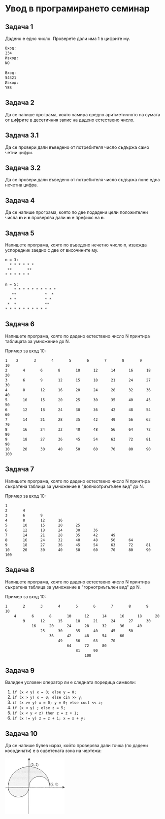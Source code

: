 # Увод в програмирането семинар

## Задача 1

Дадено е едно число. Проверете дали има 1 в цифрите му.

    Вход: 
    234
    Изход: 
    NO

    Вход: 
    54321
    Изход: 
    YES

## Задача 2

Да се напише програма, която намира средно аритметичното на сумата от цифрите в десетичния запис на дадено естествено число.

## Задача 3.1

Да се провери дали въведено от потребителя число съдържа само четни цифри.

## Задача 3.2

Да се провери дали въведено от потребителя число съдържа поне една нечетна цифра.

## Задача 4

Да се напише програма, която по две подадени цели положителни числа **m** и **n** проверява дали **m** е префикс на **n**.

## Задача 5

Напишете програма, която по въведено нечетно число n, извежда успоредник заедно с две от височините му.

    n = 3:
      * * * * * *
     **       **
    * * * * * *

    n = 5:
        ​* * * * * * * * * *
       ​**             *  *     
      ​* *             * *
    ​ *  *             **
    * * * * * * * * * *

## Задача 6

Напишете програма, която по дадено естествено число N принтира таблицата за умножение до N.

Пример за вход 10:

    1    2       3       4       5       6       7       8       9       10
    2       4       6       8       10      12      14      16      18      20
    3       6       9       12      15      18      21      24      27      30
    4       8       12      16      20      24      28      32      36      40
    5       10      15      20      25      30      35      40      45      50
    6       12      18      24      30      36      42      48      54      60
    7       14      21      28      35      42      49      56      63      70
    8       16      24      32      40      48      56      64      72      80
    9       18      27      36      45      54      63      72      81      90
    10      20      30      40      50      60      70      80      90      100

## Задача 7

Напишете програма, която по дадено естествено число N принтира съкратена таблица за умножение в "долноотриъгълен вид" до N.

Пример за вход 10:

    1
    2       4
    3       6       9
    4       8       12      16
    5       10      15      20      25
    6       12      18      24      30      36
    7       14      21      28      35      42      49
    8       16      24      32      40      48      56      64
    9       18      27      36      45      54      63      72      81
    10      20      30      40      50      60      70      80      90      100

## Задача 8

Напишете програма, която по дадено естествено число N принтира съкратена таблица за умножение в "горнотриъгълен вид" до N.

Пример за вход 10:

    1       2       3       4       5       6       7       8       9       10
        4       6       8       10      12      14      16      18      20
            9       12      15      18      21      24      27      30
                16      20      24      28      32      36      40
                    25      30      35      40      45      50
                        36      42      48      54      60
                            49      56      63      70
                                64      72      80
                                    81      90
                                        100

## Задача 9

Валиден условен оператор ли е следната поредица символи:

1. `if (x < y) x = 0; else y = 0;`
2. `if (x > y) x = 0; else cin >> y;`
3. `if (x >= y) x = 0; y = 0; else cout << z;`
4. `if (x < y) ; else z = 5;`
5. `if (x < y < z) then z = z + 1;`
6. `if (x != y) z = z + 1; x = x + y;`

## Задача 10

Да се напише булев израз, който проверява дали точка (по дадени координати) е в оцветената зона на чертежа:

![dwg1](drawing1.png)
